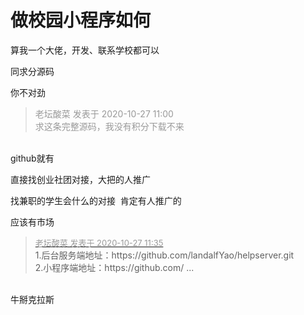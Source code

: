# 做校园小程序如何


算我一个大佬，开发、联系学校都可以

同求分源码<img src="static/image/smiley/default/lol.gif" smilieid="12" border="0" alt="" />

你不对劲

<div class="quote"><blockquote><font color="#999999">老坛酸菜 发表于 2020-10-27 11:00</font><br />
<font color="#999999">求这条完整源码，我没有积分下载不来</font></blockquote></div><br />
github就有

直接找创业社团对接，大把的人推广

找兼职的学生会什么的对接&nbsp;&nbsp;肯定有人推广的<img id="aimg_sZ9M7" onclick="zoom(this, this.src, 0, 0, 0)" class="zoom" src="https://cdn.jsdelivr.net/gh/hishis/forum-master/public/images/patch.gif" onmouseover="img_onmouseoverfunc(this)" onload="thumbImg(this)" border="0" alt="" />

应该有市场

<div class="quote"><blockquote><font size="2"><a href="https://www.hostloc.com/forum.php?mod=redirect&amp;goto=findpost&amp;pid=9358164&amp;ptid=758879" target="_blank"><font color="#999999">老坛酸菜 发表于 2020-10-27 11:35</font></a></font><br />
1.后台服务端地址：https://github.com/landalfYao/helpserver.git<br />
2.小程序端地址：https://github.com/ ...</blockquote></div><br />
牛掰克拉斯
